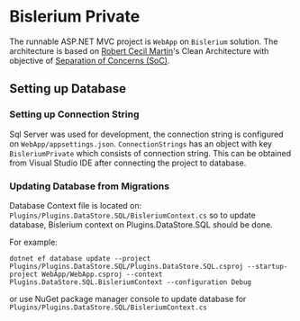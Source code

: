 # Bislerium Private

The runnable ASP.NET MVC project is `WebApp` on `Bislerium` solution. The architecture is based on [Robert Cecil Martin](https://en.wikipedia.org/wiki/Robert_C._Martin)'s Clean Architecture with objective of [Separation of Concerns (SoC)](https://en.wikipedia.org/wiki/Separation_of_concerns).

## Setting up Database

### Setting up Connection String

Sql Server was used for development, the connection string is configured on `WebApp/appsettings.json`.
`ConnectionStrings` has an object with key `BisleriumPrivate` which consists of connection string.
This can be obtained from Visual Studio IDE after connecting the project to database.

### Updating Database from Migrations

Database Context file is located on: `Plugins/Plugins.DataStore.SQL/BisleriumContext.cs`
so to update database, Bislerium context on Plugins.DataStore.SQL should be done.

For example:

```
dotnet ef database update --project Plugins/Plugins.DataStore.SQL/Plugins.DataStore.SQL.csproj --startup-project WebApp/WebApp.csproj --context Plugins.DataStore.SQL.BisleriumContext --configuration Debug
```

or use NuGet package manager console to update database for `Plugins/Plugins.DataStore.SQL/BisleriumContext.cs`
